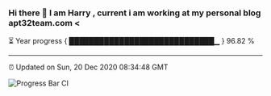 ### Hi there 👋 I am Harry , current i am working at my personal blog apt32team.com <

⏳ Year progress { █████████████████████████████▁ } 96.82 %

---

⏰ Updated on Sun, 20 Dec 2020 08:34:48 GMT

![Progress Bar CI](https://github.com/duykhang68/duykhang68/workflows/Progress%20Bar%20CI/badge.svg)
